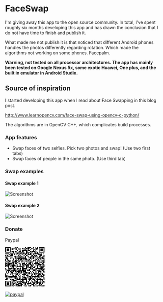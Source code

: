 # FaceSwap
I'm giving away this app to the open source community. In total, I've spent roughly six months developing this app and has drawn the conclusion that I do not have time to finish and publish it. 

What made me not publish it is that noticed that different Android phones handles the photos differently regarding rotation. Which made the algorithms not working on some phones. Facepalm.

**Warning, not tested on all processor architectures. The app has mainly been tested on Google Nexus 5x, some exotic Huawei, One plus, and the built in emulator in Android Studio.**


## Source of inspiration
I started developing this app when I read about Face Swapping in this blog post.

http://www.learnopencv.com/face-swap-using-opencv-c-python/
 
The algorithms are in OpenCV C++, which complicates build processes. 


### App features
* Swap faces of two selfies. Pick two photos and swap! (Use two first tabs)
* Swap faces of people in the same photo. (Use third tab)

### Swap examples
#### Swap example 1
![Screenshot](./images/fs1.png)

#### Swap example 2
![Screenshot](./images/fs2.png)


### Donate 

Paypal 

![Paypal](images/QR-kod.png)

[![paypal](https://www.paypalobjects.com/en_US/i/btn/btn_donate_SM.gif)](https://www.paypal.com/cgi-bin/webscr?cmd=_donations&business=st.alexander85%40gmail.com&item_name=A+small+donation+to+a+happy+coder&currency_code=USD&source=url)
